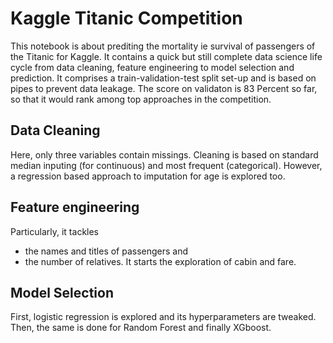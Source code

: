 # Kaggle Titanic Competition
This notebook is about prediting the mortality ie survival of passengers of the Titanic for Kaggle. It contains a quick but still complete data science life cycle from data cleaning, feature engineering to model selection and prediction. It comprises a train-validation-test split set-up and is based on pipes to prevent data leakage. The score on validaton is 83 Percent so far, so that it would rank among top approaches in the competition.
## Data Cleaning 
Here, only three variables contain missings. Cleaning is based on standard median inputing (for continuous) and most frequent (categorical). However, a regression based approach to imputation for age is explored too.
## Feature engineering
Particularly, it tackles 
- the names and titles of passengers and 
- the number of relatives.
It starts the exploration of cabin and fare.
## Model Selection
First, logistic regression is explored and its hyperparameters are tweaked. Then, the same is done for Random Forest and finally XGboost. 

